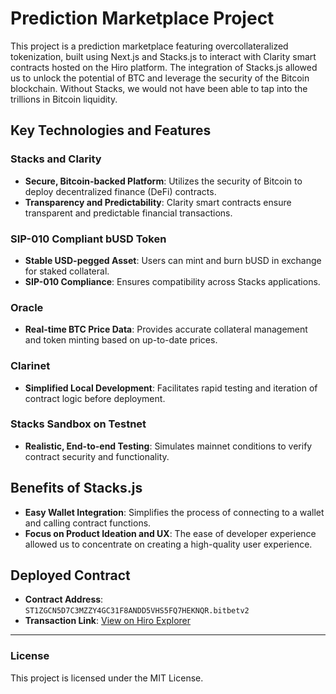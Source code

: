 # Prediction Marketplace Project

This project is a prediction marketplace featuring overcollateralized tokenization, built using Next.js and Stacks.js to interact with Clarity smart contracts hosted on the Hiro platform. The integration of Stacks.js allowed us to unlock the potential of BTC and leverage the security of the Bitcoin blockchain. Without Stacks, we would not have been able to tap into the trillions in Bitcoin liquidity.

## Key Technologies and Features

### Stacks and Clarity
- **Secure, Bitcoin-backed Platform**: Utilizes the security of Bitcoin to deploy decentralized finance (DeFi) contracts.
- **Transparency and Predictability**: Clarity smart contracts ensure transparent and predictable financial transactions.

### SIP-010 Compliant bUSD Token
- **Stable USD-pegged Asset**: Users can mint and burn bUSD in exchange for staked collateral.
- **SIP-010 Compliance**: Ensures compatibility across Stacks applications.

### Oracle
- **Real-time BTC Price Data**: Provides accurate collateral management and token minting based on up-to-date prices.

### Clarinet
- **Simplified Local Development**: Facilitates rapid testing and iteration of contract logic before deployment.

### Stacks Sandbox on Testnet
- **Realistic, End-to-end Testing**: Simulates mainnet conditions to verify contract security and functionality.

## Benefits of Stacks.js
- **Easy Wallet Integration**: Simplifies the process of connecting to a wallet and calling contract functions.
- **Focus on Product Ideation and UX**: The ease of developer experience allowed us to concentrate on creating a high-quality user experience.

## Deployed Contract

- **Contract Address**: `ST1ZGCN5D7C3MZZY4GC31F8ANDD5VHS5FQ7HEKNQR.bitbetv2`
- **Transaction Link**: [View on Hiro Explorer](https://explorer.hiro.so/txid/0xab5dc5579454f243217499e27d39fadeb9118510b5782b8ec4ed8fd1e788e9fa?chain=testnet)

---

### License
This project is licensed under the MIT License.
